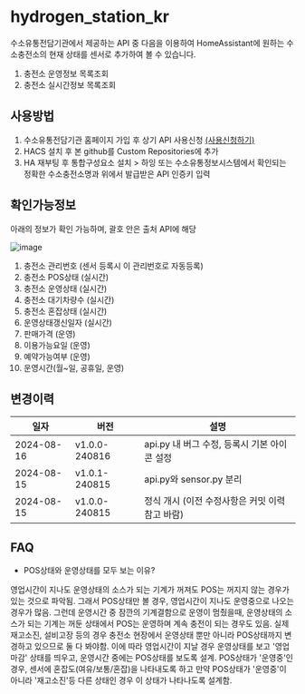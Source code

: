 # hydrogen_station_kr
수소유통전담기관에서 제공하는 API 중 다음을 이용하여 HomeAssistant에 원하는 수소충전소의 현재 상태를 센서로 추가하여 볼 수 있습니다.

1. 충전소 운영정보 목록조회
2. 충전소 실시간정보 목록조회

## 사용방법
1. 수소유통전담기관 홈페이지 가입 후 상기 API 사용신청 [(사용신청하기)](https://www.h2nbiz.or.kr/sym/mnu/mpm/EgovMainMenuIndex.do?menuNo=50700&chkURL=/rt/uif/api/informationUse.do)
2. HACS 설치 후 본 github를 Custom Repositories에 추가
3. HA 재부팅 후 통합구성요소 설치 > 하잉 또는 수소유통정보시스템에서 확인되는 정확한 수소충전소명과 위에서 발급받은 API 인증키 입력

## 확인가능정보
아래의 정보가 확인 가능하며, 괄호 안은 출처 API에 해당

![image](https://github.com/user-attachments/assets/6b8455e8-a78b-4f55-90ed-e6f9e0da4a77)

1. 충전소 관리번호 (센서 등록시 이 관리번호로 자동등록)
2. 충전소 POS상태 (실시간)
3. 충전소 운영상태 (실시간)
4. 충전소 대기차량수 (실시간)
5. 충전소 혼잡상태 (실시간)
6. 운영상태갱신일자 (실시간)
7. 판매가격 (운영)
8. 이용가능요일 (운영)
9. 예약가능여부 (운영)
10. 운영시간(월~일, 공휴일, 운영)

## 변경이력

|일자|버전|설명|
|------|---|---|
|2024-08-16|v1.0.0-240816|api.py 내 버그 수정, 등록시 기본 아이콘 설정|
|2024-08-15|v1.0.1-240815|api.py와 sensor.py 분리|
|2024-08-15|v1.0.0-240815|정식 개시 (이전 수정사항은 커밋 이력 참고 바람)|

## FAQ
- POS상태와 운영상태를 모두 보는 이유?

영업시간이 지나도 운영상태의 소스가 되는 기계가 꺼져도 POS는 꺼지지 않는 경우가 있는 것으로 파악됨. 그래서 POS상태만 볼 경우, 영업시간이 지나도 운영중으로 나오는 경우가 많음. 그런데 운영시간 중 잠깐의 기계결함으로 운영이 멈췄을때, 운영상태의 소스가 되는 기계는 꺼둔 상태에서 POS는 운영하며 계속 충전이 되는 경우도 있음. 실제 재고소진, 설비고장 등의 경우 충전소 현장에서 운영상태 뿐만 아니라 POS상태까지 변경하고 있으므로 둘 다 봐야함.
이에 따라 영업시간이 지날 경우 운영상태를 보고 '영업마감' 상태를 띄우고, 운영시간 중에는 POS상태를 보도록 설계. POS상태가 '운영중'인 경우, 센서에 혼잡도(여유/보통/혼잡)을 나타내도록 하고 만약 POS상태가 '운영중'이 아니라 '재고소진'등 다른 상태인 경우 이 상태가 나타나도록 설계함.

